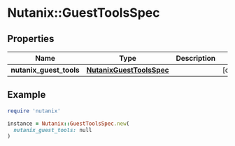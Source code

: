 # Nutanix::GuestToolsSpec

## Properties

| Name | Type | Description | Notes |
| ---- | ---- | ----------- | ----- |
| **nutanix_guest_tools** | [**NutanixGuestToolsSpec**](NutanixGuestToolsSpec.md) |  | [optional] |

## Example

```ruby
require 'nutanix'

instance = Nutanix::GuestToolsSpec.new(
  nutanix_guest_tools: null
)
```

